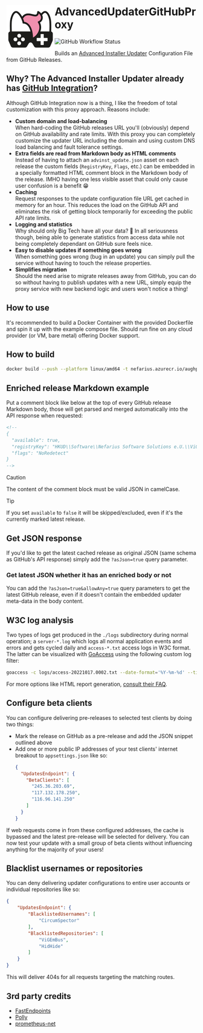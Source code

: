 # <img src="assets/NSS-128x128.png" align="left" />AdvancedUpdaterGitHubProxy

![GitHub Workflow Status](https://img.shields.io/github/actions/workflow/status/nefarius/AdvancedUpdaterGitHubProxy/docker-image.yml)

Builds an [Advanced Installer Updater](https://www.advancedinstaller.com/user-guide/updater.html) Configuration File
from GitHub Releases.

## Why? The Advanced Installer Updater already has [GitHub Integration](https://www.advancedinstaller.com/user-guide/qa-github-updater-integration.html#qa-github-updater-integration)?

Although GitHub Integration now is a thing, I like the freedom of total customization with this proxy approach.
Reasons include:

- **Custom domain and load-balancing**  
  When hard-coding the GitHub releases URL you'll (obviously) depend on GitHub availability and rate limits. With this
  proxy you can completely customize the updater URL including the domain and using custom DNS load balancing and fault
  tolerance settings.
- **Extra fields are read from Markdown body as HTML comments**  
  Instead of having to attach an `advinst_update.json` asset on each release the custom fields (`RegistryKey`, `Flags`,
  etc.) can be embedded in a specially formatted HTML comment block in the Markdown body of the release. IMHO having one
  less visible asset that could only cause user confusion is a benefit 😁
- **Caching**  
  Request responses to the update configuration file URL get cached in memory for an hour. This reduces the load on the
  GitHub API and eliminates the risk of getting block temporarily for exceeding the public API rate limits.
- **Logging and statistics**  
  Why should only Big Tech have all your data? 🤣 In all seriousness though, being able to generate statistics from
  access data while not being completely dependant on GitHub sure feels nice.
- **Easy to disable updates if something goes wrong**  
  When something goes wrong (bug in an update) you can simply pull the service without having to touch the release
  properties.
- **Simplifies migration**  
  Should the need arise to migrate releases away from GitHub, you can do so without having to publish updates with a new
  URL, simply equip the proxy service with new backend logic and users won't notice a thing!

## How to use

It's recommended to build a Docker Container with the provided Dockerfile and spin it up with the example compose file.
Should run fine on any cloud provider (or VM, bare metal) offering Docker support.

## How to build

```bash
docker build --push --platform linux/amd64 -t nefarius.azurecr.io/aughp:dev .
```

## Enriched release Markdown example

Put a comment block like below at the top of every GitHub release Markdown body, those will get parsed and merged
automatically into the API response when requested:

```md
<!--
{
  "available": true,
  "registryKey": "HKUD\\Software\\Nefarius Software Solutions e.U.\\ViGEm Bus Driver\\Version",
  "flags": "NoRedetect"
}
-->
```

> [!CAUTION]
> The content of the comment block must be valid JSON in camelCase.

> [!TIP]
> If you set `available` to `false` it will be skipped/excluded, even if it's the currently marked latest release.

## Get JSON response

If you'd like to get the latest cached release as original JSON (same schema as GitHub's API response) simply add the
`?asJson=true` query parameter.

### Get latest JSON whether it has an enriched body or not

You can add the `?asJson=true&allowAny=true` query parameters to get the latest GitHub release, even if it doesn't
contain the embedded updater meta-data in the body content.

## W3C log analysis

Two types of logs get produced in the `./logs` subdirectory during normal operation; a `server-*.log` which logs all
normal application events and errors and gets cycled daily and `access-*.txt` access logs in W3C format. The latter can
be visualized with [GoAccess](https://goaccess.io/) using the following custom log filter:

```bash
goaccess -c logs/access-20221017.0002.txt --date-format='%Y-%m-%d' --time-format='%H:%M:%S' --log-format='%d %t %h %^ %^ %^ %^ %m %U %^ %s %L %^ %v %u %^ %^'
```

For more options like HTML report generation, [consult their FAQ](https://goaccess.io/faq).

## Configure beta clients

You can configure delivering pre-releases to selected test clients by doing two things:

- Mark the release on GitHub as a pre-release and add the JSON snippet outlined above
- Add one or more public IP addresses of your test clients' internet breakout to `appsettings.json` like so:
  ```json
  {
    "UpdatesEndpoint": {
      "BetaClients": [
        "245.36.203.69",
        "117.132.178.250",
        "116.96.141.250"
      ]
    }
  }
  ```   

If web requests come in from these configured addresses, the cache is bypassed and the latest pre-release will be
selected for delivery. You can now test your update with a small group of beta clients without influencing anything for
the majority of your users!

## Blacklist usernames or repositories

You can deny delivering updater configurations to entire user accounts or individual repositories like so:

```json
{
    "UpdatesEndpoint": {
        "BlacklistedUsernames": [
            "CircumSpector"
        ],
        "BlacklistedRepositories": [
            "ViGEmBus",
            "HidHide"
        ]
    }
}
```

This will deliver 404s for all requests targeting the matching routes.

## 3rd party credits

- [FastEndpoints](https://github.com/FastEndpoints/Library)
- [Polly](https://github.com/App-vNext/Polly)
- [prometheus-net](https://github.com/prometheus-net/prometheus-net)
